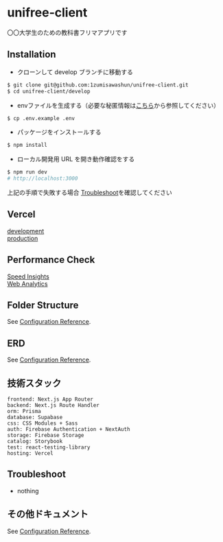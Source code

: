 # unifree-client

〇〇大学生のための教科書フリマアプリです

## Installation

- クローンして develop ブランチに移動する

```bash
$ git clone git@github.com:1zumisawashun/unifree-client.git
$ cd unifree-client/develop
```

- envファイルを生成する（必要な秘匿情報は[こちら](https://www.notion.so/UniFli-b8ffb92d7a464c15842dac09c4e840fa)から参照してください）

```bash
$ cp .env.example .env
```

- パッケージをインストールする

```bash
$ npm install
```

- ローカル開発用 URL を開き動作確認をする

```bash
$ npm run dev
# http://localhost:3000
```

上記の手順で失敗する場合 [Troubleshoot](#Troubleshoot)を確認してください

## Vercel

[development](https://unifli-client-git-develop-uniflis-projects.vercel.app)  
[production](https://uni-fli.com)

## Performance Check

[Speed Insights](https://vercel.com/1zumisawashun/unifree-client/speed-insights)  
[Web Analytics](https://vercel.com/1zumisawashun/unifree-client/analytics)

## Folder Structure

See [Configuration Reference](https://github.com/1zumisawashun/folder-structure-template).

## ERD

See [Configuration Reference](https://github.com/1zumisawashun/unifree-client/blob/main/prisma/scheme.md).

## 技術スタック

```
frontend: Next.js App Router
backend: Next.js Route Handler
orm: Prisma
database: Supabase
css: CSS Modules + Sass
auth: Firebase Authentication + NextAuth
storage: Firebase Storage
catalog: Storybook
test: react-testing-library
hosting: Vercel
```

## Troubleshoot

- nothing

## その他ドキュメント

See [Configuration Reference](https://www.notion.so/UniFli-b8ffb92d7a464c15842dac09c4e840fa).
